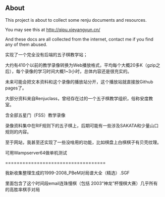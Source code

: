 ## About ##

This project is about to collect some renju documents and resources.

You may see this at http://qipu.xieyangyun.cn/

And these docs are all collected from the internet, contact me if you find any of them abused.

实现了一个完全没有后端的五子棋教学站；

大约有410个以前的教学录像转换为Web播放格式，平均每个大概20多K（gzip之后），每个录像的学习时间大概1~3小时，总体内容还是很充实的。

未来可能会把文本资料和这个录像的播放站分开，这个播放站就直接放Github pages了。

大部分资料来自Renjuclass，曾经存在过的一个五子棋教学组织，俗称安度教室。

含全部五星门（FSS）教学录像

录像资料集中在RIF规则下的五子棋上，后期可能有一些涉及SAKATA和少量山口规则的内容。

至于网站，我甚至还实现了一些没啥用的功能，比如棋盘上白棋棋子有贝壳纹理。

可用Wampserver64做单机测试

===================================

我新收集整理生成的1999-2008_PBeM对局谱大全（精选）.SGF

里面包含了这个时间段email连珠慢棋（包括 2003“神龙”杯慢棋大赛）几乎所有的高胜率棋手对局
